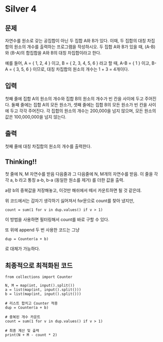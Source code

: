 # Silver 4

## 문제
자연수를 원소로 갖는 공집합이 아닌 두 집합 A와 B가 있다. 이때, 두 집합의 대칭 차집합의 원소의 개수를 출력하는 프로그램을 작성하시오. 두 집합 A와 B가 있을 때, (A-B)와 (B-A)의 합집합을 A와 B의 대칭 차집합이라고 한다.

예를 들어, A = { 1, 2, 4 } 이고, B = { 2, 3, 4, 5, 6 } 라고 할 때,  A-B = { 1 } 이고, B-A = { 3, 5, 6 } 이므로, 대칭 차집합의 원소의 개수는 1 + 3 = 4개이다.

## 입력
첫째 줄에 집합 A의 원소의 개수와 집합 B의 원소의 개수가 빈 칸을 사이에 두고 주어진다. 둘째 줄에는 집합 A의 모든 원소가, 셋째 줄에는 집합 B의 모든 원소가 빈 칸을 사이에 두고 각각 주어진다. 각 집합의 원소의 개수는 200,000을 넘지 않으며, 모든 원소의 값은 100,000,000을 넘지 않는다.

## 출력
첫째 줄에 대칭 차집합의 원소의 개수를 출력한다.

## Thinking!!
첫 줄에 N, M 자연수를 받음
다음줄과 그 다음줄에 N, M개의 자연수를 받음. 이 줄을 각각 a, b 라고 통칭
a-b, b-a (동일한 원소를 제거) 를 더한 값을 출력.

a랑 b의 중복값을 저장해놓고, 이것만 해쉬에서 떼서 카운트하면 될 것 같은데.

위 코드에서는 갑자기 생각하기 싫어져서 for문으로 count를 찾아 냈지만,

    count = sum(1 for v in dup.values() if v > 1)

이 방법을 사용하면 필터링해서 count를 바로 구할 수 있다.

또 위에 append 두 번 사용한 코드는 그냥

    dup = Counter(a + b)

로 대체가 가능하다.

## 최종적으로 최적화된 코드

    from collections import Counter
    
    N, M = map(int, input().split())
    a = list(map(int, input().split()))
    b = list(map(int, input().split()))
    
    # 리스트 합치고 Counter 적용
    dup = Counter(a + b)
    
    # 중복된 개수 카운트
    count = sum(1 for v in dup.values() if v > 1)
    
    # 최종 계산 및 출력
    print(N + M - count * 2)
